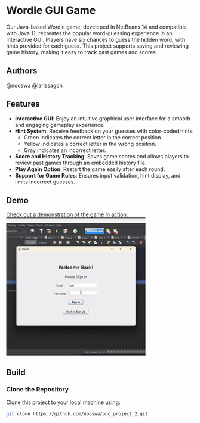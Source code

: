 # Wordle GUI Game

Our Java-based Wordle game, developed in NetBeans 14 and compatible with Java 11, recreates the popular word-guessing experience in an interactive GUI. Players have six chances to guess the hidden word, with hints provided for each guess. This project supports saving and reviewing game history, making it easy to track past games and scores.

## Authors
@nooswa
@larissagoh

## Features
- **Interactive GUI**: Enjoy an intuitive graphical user interface for a smooth and engaging gameplay experience.
- **Hint System**: Receive feedback on your guesses with color-coded hints:
  - Green indicates the correct letter in the correct position.
  - Yellow indicates a correct letter in the wrong position.
  - Gray indicates an incorrect letter.
- **Score and History Tracking**: Saves game scores and allows players to review past games through an embedded history file.
- **Play Again Option**: Restart the game easily after each round.
- **Support for Game Rules**: Ensures input validation, hint display, and limits incorrect guesses.

## Demo
Check out a demonstration of the game in action: [![Wordle Game Demo](./assets/DemoForReadMe.gif)](https://vimeo.com/1025327007?share=copy)


## Build

### Clone the Repository
Clone this project to your local machine using:
```bash
git clone https://github.com/nooswa/pdc_project_2.git


